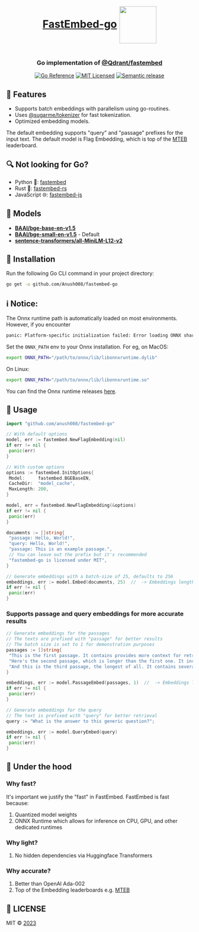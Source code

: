 <div align="center">
 <h1 style="display: inline-block; vertical-align: middle;">
    <a href="https://crates.io/crates/fastembed">FastEmbed-go</a>
    <img src="https://github.com/Anush008/fastembed-rs/assets/46051506/4bd3cefe-12da-48b9-8cc2-7489145c9cb5" style="display: inline-block; vertical-align: middle; width: auto; height: 100px;">
 </h1>
 <h3>Go implementation of <a href="https://github.com/qdrant/fastembed" target="_blank">@Qdrant/fastembed</a></h3>
  <a href="https://pkg.go.dev/github.com/anush009/fastembed-go"><img src="https://pkg.go.dev/badge/github.com/anush009/fastembed-go.svg" alt="Go Reference"></a>
  <a href="https://github.com/Anush008/fastembed-go/blob/master/LICENSE"><img src="https://img.shields.io/badge/license-mit-blue.svg" alt="MIT Licensed"></a>
  <a href="https://github.com/Anush008/fastembed-go/actions/workflows/release.yml"><img src="https://github.com/Anush008/fastembed-go/actions/workflows/release.yml/badge.svg?branch=main" alt="Semantic release"></a>
</div>

## 🍕 Features

- Supports batch embeddings with parallelism using go-routines.
- Uses [@sugarme/tokenizer](https://github.com/sugarme/tokenizer) for fast tokenization.
- Optimized embedding models.

The default embedding supports "query" and "passage" prefixes for the input text. The default model is Flag Embedding, which is top of the [MTEB](https://huggingface.co/spaces/mteb/leaderboard) leaderboard.

## 🔍 Not looking for Go?

- Python 🐍: [fastembed](https://github.com/qdrant/fastembed)
- Rust 🦀: [fastembed-rs](https://github.com/Anush008/fastembed-rs)
- JavaScript 🌐: [fastembed-js](https://github.com/Anush008/fastembed-js)
  
## 🤖 Models

- [**BAAI/bge-base-en-v1.5**](https://huggingface.co/BAAI/bge-base-en-v1.5)
- [**BAAI/bge-small-en-v1.5**](https://huggingface.co/BAAI/bge-small-en-v1.5) - Default
- [**sentence-transformers/all-MiniLM-L12-v2**](https://huggingface.co/sentence-transformers/all-MiniLM-L12-v2)

## 🚀 Installation

Run the following Go CLI command in your project directory:

```bash
go get -u github.com/Anush008/fastembed-go
```

## ℹ︎ Notice:

The Onnx runtime path is automatically loaded on most environments. However, if you encounter
```sh
panic: Platform-specific initialization failed: Error loading ONNX shared library
```
Set the `ONNX_PATH` env to your Onnx installation.
For eg, on MacOS:
```sh
export ONNX_PATH="/path/to/onnx/lib/libonnxruntime.dylib"
```
On Linux:
```sh
export ONNX_PATH="/path/to/onnx/lib/libonnxruntime.so"
```
You can find the Onnx runtime releases [here](https://github.com/microsoft/onnxruntime/releases).

## 📖 Usage

```go
import "github.com/anush008/fastembed-go"

// With default options
model, err := fastembed.NewFlagEmbedding(nil)
if err != nil {
 panic(err)
}

// With custom options
options := fastembed.InitOptions{
 Model:     fastembed.BGEBaseEN,
 CacheDir:  "model_cache",
 MaxLength: 200,
}

model, err = fastembed.NewFlagEmbedding(&options)
if err != nil {
 panic(err)
}

documents := []string{
 "passage: Hello, World!",
 "query: Hello, World!",
 "passage: This is an example passage.",
 // You can leave out the prefix but it's recommended
 "fastembed-go is licensed under MIT",
}

// Generate embeddings with a batch-size of 25, defaults to 256
embeddings, err := model.Embed(documents, 25)  //  -> Embeddings length: 4
if err != nil {
 panic(err)
}
```

### Supports passage and query embeddings for more accurate results

```go
// Generate embeddings for the passages
// The texts are prefixed with "passage" for better results
// The batch size is set to 1 for demonstration purposes
passages := []string{
 "This is the first passage. It contains provides more context for retrieval.",
 "Here's the second passage, which is longer than the first one. It includes additional information.",
 "And this is the third passage, the longest of all. It contains several sentences and is meant for more extensive testing.",
}

embeddings, err := model.PassageEmbed(passages, 1)  //  -> Embeddings length: 3
if err != nil {
 panic(err)
}

// Generate embeddings for the query
// The text is prefixed with "query" for better retrieval
query := "What is the answer to this generic question?";

embeddings, err := model.QueryEmbed(query)
if err != nil {
 panic(err)
}
```

## 🚒 Under the hood

### Why fast?

It's important we justify the "fast" in FastEmbed. FastEmbed is fast because:

1. Quantized model weights
2. ONNX Runtime which allows for inference on CPU, GPU, and other dedicated runtimes

### Why light?

1. No hidden dependencies via Huggingface Transformers

### Why accurate?

1. Better than OpenAI Ada-002
2. Top of the Embedding leaderboards e.g. [MTEB](https://huggingface.co/spaces/mteb/leaderboard)

## 📄 LICENSE

MIT © [2023](https://github.com/Anush008/fastembed-go/blob/main/LICENSE)
